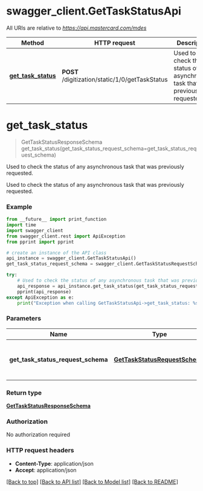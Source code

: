 # swagger_client.GetTaskStatusApi

All URIs are relative to *https://api.mastercard.com/mdes*

Method | HTTP request | Description
------------- | ------------- | -------------
[**get_task_status**](GetTaskStatusApi.md#get_task_status) | **POST** /digitization/static/1/0/getTaskStatus | Used to check the status of any asynchronous task that was previously requested.


# **get_task_status**
> GetTaskStatusResponseSchema get_task_status(get_task_status_request_schema=get_task_status_request_schema)

Used to check the status of any asynchronous task that was previously requested.

Used to check the status of any asynchronous task that was previously requested. 

### Example
```python
from __future__ import print_function
import time
import swagger_client
from swagger_client.rest import ApiException
from pprint import pprint

# create an instance of the API class
api_instance = swagger_client.GetTaskStatusApi()
get_task_status_request_schema = swagger_client.GetTaskStatusRequestSchema() # GetTaskStatusRequestSchema | Contains the details of the request message.  (optional)

try:
    # Used to check the status of any asynchronous task that was previously requested.
    api_response = api_instance.get_task_status(get_task_status_request_schema=get_task_status_request_schema)
    pprint(api_response)
except ApiException as e:
    print("Exception when calling GetTaskStatusApi->get_task_status: %s\n" % e)
```

### Parameters

Name | Type | Description  | Notes
------------- | ------------- | ------------- | -------------
 **get_task_status_request_schema** | [**GetTaskStatusRequestSchema**](GetTaskStatusRequestSchema.md)| Contains the details of the request message.  | [optional] 

### Return type

[**GetTaskStatusResponseSchema**](GetTaskStatusResponseSchema.md)

### Authorization

No authorization required

### HTTP request headers

 - **Content-Type**: application/json
 - **Accept**: application/json

[[Back to top]](#) [[Back to API list]](../README.md#documentation-for-api-endpoints) [[Back to Model list]](../README.md#documentation-for-models) [[Back to README]](../README.md)

